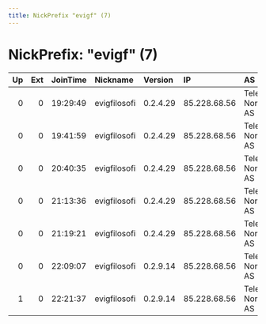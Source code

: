 ```yaml
---
title: NickPrefix "evigf" (7)
---
```


# NickPrefix: "evigf" (7)

|   Up |   Ext | JoinTime   | Nickname     | Version   | IP           | AS               | CC   |   ORp |   Dirp | OS    | Contact                                |   eFamMembers |
|-----:|------:|:-----------|:-------------|:----------|:-------------|:-----------------|:-----|------:|-------:|:------|:---------------------------------------|--------------:|
|    0 |     0 | 19:29:49   | evigfilosofi | 0.2.4.29  | 85.228.68.56 | Telenor Norge AS | se   |  9001 |      0 | Linux | 0x4ADE1556F Figaro &lt;fig.ghd742@gmai |             1 |
|    0 |     0 | 19:41:59   | evigfilosofi | 0.2.4.29  | 85.228.68.56 | Telenor Norge AS | se   |  9001 |      0 | Linux | 0x4ADE1556F Figaro &lt;fig.ghd742@gmai |             1 |
|    0 |     0 | 20:40:35   | evigfilosofi | 0.2.4.29  | 85.228.68.56 | Telenor Norge AS | se   |  9001 |      0 | Linux | 0x4ADE1556F Figaro &lt;fig.ghd742@gmai |             1 |
|    0 |     0 | 21:13:36   | evigfilosofi | 0.2.4.29  | 85.228.68.56 | Telenor Norge AS | se   |  9001 |      0 | Linux | 0x4ADE1556F Figaro &lt;fig.ghd742@gmai |             1 |
|    0 |     0 | 21:19:21   | evigfilosofi | 0.2.4.29  | 85.228.68.56 | Telenor Norge AS | se   |  9001 |      0 | Linux | 0x4ADE1556F Figaro &lt;fig.ghd742@gmai |             1 |
|    0 |     0 | 22:09:07   | evigfilosofi | 0.2.9.14  | 85.228.68.56 | Telenor Norge AS | se   |  9001 |      0 | Linux | 0x4ADE1556F Figaro &lt;fig.ghd742@gmai |             1 |
|    1 |     0 | 22:21:37   | evigfilosofi | 0.2.9.14  | 85.228.68.56 | Telenor Norge AS | se   |  9001 |      0 | Linux | 0x4ADE1556F Figaro &lt;fig.ghd742@gmai |             1 |
